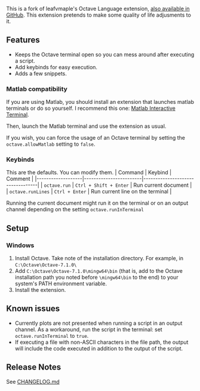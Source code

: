 This is a fork of leafvmaple's Octave Language extension, [also available in GitHub](https://github.com/leafvmaple/vscode-octave).
This extension pretends to make some quality of life adjusments to it.

## Features

- Keeps the Octave terminal open so you can mess around after executing a script. 
- Add keybinds for easy execution.
- Adds a few snippets.

### Matlab compatibility

If you are using Matlab, you should install an extension that launches matlab terminals or do so yourself. I recommend this one: [Matlab Interactive Terminal](https://marketplace.visualstudio.com/items?itemName=apommel.matlab-interactive-terminal).

Then, launch the Matlab terminal and use the extension as usual.

If you wish, you can force the usage of an Octave terminal by setting the `octave.allowMatlab` setting to `false`.

### Keybinds
This are the defaults. You can modify them.
| Command           | Keybind                | Comment                          |
|-------------------|------------------------|----------------------------------|
| `octave.run`      | `Ctrl + Shift + Enter` | Run current document             |
| `octave.runLines` | `Ctrl + Enter`         | Run current line on the terminal |

Running the current document might run it on the terminal or on an output channel depending on the setting `octave.runInTerminal`

## Setup

### Windows

1. Install Octave. Take note of the installation directory. For example, in `C:\Octave\Octave-7.1.0\`
2. Add `C:\Octave\Octave-7.1.0\mingw64\bin` (that is, add to the Octave installation path you noted before `\mingw64\bin` to the end) to your system's PATH environment variable.
3. Install the extension.

## Known issues

- Currently plots are not presented when running a script in an output channel. As a workaround, run the script in the terminal: set `octave.runInTerminal` to `true`.
- If executing a file with non-ASCII characters in the file path, the output will include the code executed in addition to the output of the script.

## Release Notes
 See [CHANGELOG.md](https://github.com/LucasFA/vscode-octave/blob/master/CHANGELOG.md)
